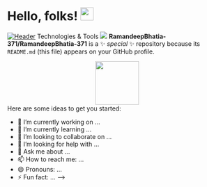 # Hello, folks! <img src="https://raw.githubusercontent.com/MartinHeinz/MartinHeinz/master/wave.gif" width="30px">
[![Header](https://raw.githubusercontent.com/MartinHeinz/<OWNER>/<OWNER>/readme_header.png "Header")](https://some-url.dev/)
Technologies & Tools
![](https://img.shields.io/badge/<OS>-<WINDOWS_AND_LINUX>-informational?style=flat&logo=<LOGO_NAME>&logoColor=white&color=2bbc8a)
**RamandeepBhatia-371/RamandeepBhatia-371** is a ✨ _special_ ✨ repository because its `README.md` (this file) appears on your GitHub profile.
<div id="header" align="center">
  <img src= "https://giphy.com/stickers/code-creating-rockd-hqU2KkjW5bE2v2Z7Q2" width="100"/>
</div>
Here are some ideas to get you started:

- 🔭 I’m currently working on ...
- 🌱 I’m currently learning ...
- 👯 I’m looking to collaborate on ...
- 🤔 I’m looking for help with ...
- 💬 Ask me about ...
- 📫 How to reach me: ...
- 😄 Pronouns: ...
- ⚡ Fun fact: ...
-->
